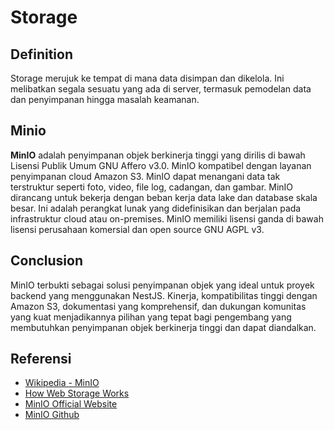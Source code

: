 # Storage

## Definition

Storage merujuk ke tempat di mana data disimpan dan dikelola. Ini melibatkan segala sesuatu yang ada di server, termasuk pemodelan data dan penyimpanan hingga masalah keamanan.

## Minio

**MinIO** adalah penyimpanan objek berkinerja tinggi yang dirilis di bawah Lisensi Publik Umum GNU Affero v3.0. MinIO kompatibel dengan layanan penyimpanan cloud Amazon S3. MinIO dapat menangani data tak terstruktur seperti foto, video, file log, cadangan, dan gambar.
MinIO dirancang untuk bekerja dengan beban kerja data lake dan database skala besar. Ini adalah perangkat lunak yang didefinisikan dan berjalan pada infrastruktur cloud atau on-premises. MinIO memiliki lisensi ganda di bawah lisensi perusahaan komersial dan open source GNU AGPL v3.

## Conclusion

MinIO terbukti sebagai solusi penyimpanan objek yang ideal untuk proyek backend yang menggunakan NestJS. Kinerja, kompatibilitas tinggi dengan Amazon S3, dokumentasi yang komprehensif, dan dukungan komunitas yang kuat menjadikannya pilihan yang tepat bagi pengembang yang membutuhkan penyimpanan objek berkinerja tinggi dan dapat diandalkan.

## Referensi

- [Wikipedia - MinIO](https://en.wikipedia.org/wiki/MinIO)
- [How Web Storage Works](https://www.freecodecamp.org/news/how-web-storage-works/)
- [MinIO Official Website](https://min.io/)
- [MinIO Github](https://github.com/minio/minio)
